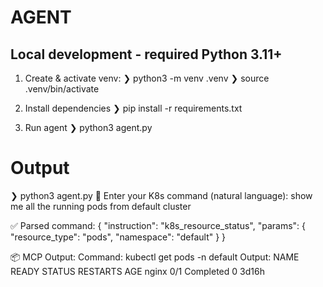 # AGENT

## Local development - required Python 3.11+

1. Create & activate venv:
❯ python3 -m venv .venv
❯ source .venv/bin/activate

2. Install dependencies
❯ pip install -r requirements.txt

3. Run agent
❯ python3 agent.py


# Output
❯ python3 agent.py
🧠 Enter your K8s command (natural language): show me all the running pods from default cluster

✅ Parsed command:
{
  "instruction": "k8s_resource_status",
  "params": {
    "resource_type": "pods",
    "namespace": "default"
  }
}

📦 MCP Output:
Command: kubectl get pods -n default
Output:
NAME    READY   STATUS      RESTARTS   AGE
nginx   0/1     Completed   0          3d16h
